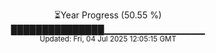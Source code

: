 <p align="center">
⏳Year Progress (50.55 %)<br>
███████████████▁▁▁▁▁▁▁▁▁▁▁▁▁▁▁ <br>
<sub>Updated: Fri, 04 Jul 2025 12:05:15 GMT</sub>
</p>

